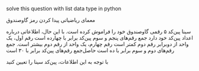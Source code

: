 solve this question with list data type in python 

معمای ریاضیاتی پیدا کردن رمز گاوصندوق

سینا پین‌کد ۵ رقمی گاوصندوق خود را فراموش کرده است. با این حال، اطلاعاتی درباره اعداد پین‌کد خود دارد
 جمع رقم‌های پنجم و سوم پین‌کد برابر با چهارده است
 رقم اول، یک واحد از دوبرابر رقم‌ دوم کمتر است
 رقم چهارم، یک واحد از رقم دوم بیشتر است.
 جمع رقم‌های دوم و سوم برابر با ده است
 حاصل‌جمع رقم‌های پین‌کد برابر با ۳۰ است

 

با توجه به این اطلاعات، پین‌کد سینا را تعیین کنید
